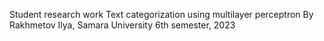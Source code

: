 Student research work
Text categorization using multilayer perceptron
By Rakhmetov Ilya, Samara University
6th semester, 2023